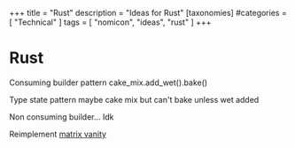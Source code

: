 +++
title = "Rust"
description = "Ideas for Rust"
[taxonomies]
#categories = [ "Technical" ]
tags = [ "nomicon", "ideas", "rust" ]
+++

# Rust

Consuming builder pattern cake_mix.add_wet().bake()

Type state pattern maybe cake mix but can't bake unless wet added

Non consuming builder... Idk

Reimplement [matrix vanity](https://git.alioth.systems/erin/matrix-vanity)

